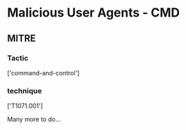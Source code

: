 # Malicious User Agents - CMD

## MITRE

### Tactic
['command-and-control']

### technique
['T1071.001']

Many more to do...
